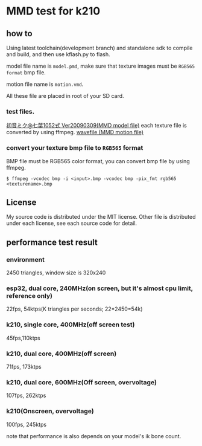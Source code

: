 # MMD test for k210

## how to
Using latest toolchain(development branch) and standalone sdk to compile and build, and then use kflash.py to flash.


model file name is `model.pmd`, make sure that texture images must be `RGB565 format` bmp file.


motion file name is `motion.vmd`.

All these file are placed in root of your SD card.


### test files.
[初音ミク@七葉1052式 Ver20090309(MMD model file)](https://bowlroll.net/file/1568)
each texture file is converted by using ffmpeg.
[wavefile (MMD motion file)](https://bowlroll.net/file/5983)


### convert your texture bmp file to `RGB565` format
BMP file must be RGB565 color format, you can convert bmp file by using ffmpeg.
```
$ ffmpeg -vcodec bmp -i <input>.bmp -vcodec bmp -pix_fmt rgb565 <texturename>.bmp
```


## License
My source code is distributed under the MIT license.
Other file is distributed under each license, see each source code for detail.

## performance test result
### environment
2450 triangles, window size is 320x240
### esp32, dual core, 240MHz(on screen, but it's almost cpu limit, reference only)
22fps, 54ktps(K triangles per seconds; 22*2450=54k)
### k210, single core, 400MHz(off screen test)
45fps,110ktps
### k210, dual core, 400MHz(off screen)
71fps, 173ktps
### k210, dual core, 600MHz(Off screen, overvoltage)
107fps, 262ktps
### k210(Onscreen, overvoltage)
100fps, 245ktps

note that performance is also depends on your model's ik bone count.